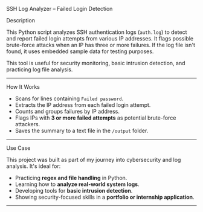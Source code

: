  SSH Log Analyzer – Failed Login Detection

 Description

This Python script analyzes SSH authentication logs (`auth.log`) to detect and report failed login attempts from various IP addresses. It flags possible brute-force attacks when an IP has three or more failures. If the log file isn't found, it uses embedded sample data for testing purposes.

This tool is useful for security monitoring, basic intrusion detection, and practicing log file analysis.

---

 How It Works

- Scans for lines containing `Failed password`.
- Extracts the IP address from each failed login attempt.
- Counts and groups failures by IP address.
- Flags IPs with **3 or more failed attempts** as potential brute-force attackers.
- Saves the summary to a text file in the `/output` folder.

---

 Use Case

This project was built as part of my journey into cybersecurity and log analysis. It's ideal for:
- Practicing **regex and file handling** in Python.
- Learning how to **analyze real-world system logs**.
- Developing tools for **basic intrusion detection**.
- Showing security-focused skills in a **portfolio or internship application**.

---



